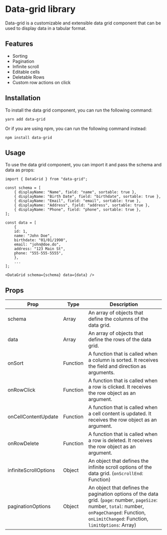 # Data-grid library

Data-grid is a customizable and extensible data grid component that can be used to display data in a tabular format.

## Features

- Sorting
- Pagination
- Infinite scroll
- Editable cells
- Deletable Rows
- Custom row actions on click

## Installation

To install the data grid component, you can run the following command:

```
yarn add data-grid
```
Or if you are using npm, you can run the following command instead:

```
npm install data-grid
```

## Usage

To use the data grid component, you can import it and pass the schema and data as props:

```
import { DataGrid } from "data-grid";

const schema = [
    { displayName: "Name", field: "name", sortable: true },
    { displayName: "Birth Date", field: "birthdate", sortable: true },
    { displayName: "Email", field: "email", sortable: true },
    { displayName: "Address", field: "address", sortable: true },
    { displayName: "Phone", field: "phone", sortable: true },
];

const data = [
    {
    id: 1,
    name: "John Doe",
    birthdate: "01/01/1990",
    email: "john@doe.do",
    address: "123 Main St",
    phone: "555-555-5555",
    },
    ...
];

<DataGrid schema={schema} data={data} />
```

## Props

| Prop                  | Type     | Description                                                                                                                                                                                  |
|-----------------------|----------|----------------------------------------------------------------------------------------------------------------------------------------------------------------------------------------------|
| schema                | Array    | An array of objects that define the columns of the data grid.                                                                                                                                |
| data                  | Array    | An array of objects that define the rows of the data grid.                                                                                                                                   |
| onSort                | Function | A function that is called when a column is sorted. It receives the field and direction as arguments.                                                                                         |
| onRowClick            | Function | A function that is called when a row is clicked. It receives the row object as an argument.                                                                                                  |
| onCellContentUpdate   | Function | A function that is called when a cell content is updated. It receives the row object as an argument.                                                                                         |
| onRowDelete           | Function | A function that is called when a row is deleted. It receives the row object as an argument.                                                                                                  |
| infiniteScrollOptions | Object   | An object that defines the infinite scroll options of the data grid.  (`onScrollEnd`: Function)                                                                                                |
| paginationOptions     | Object   | An object that defines the pagination options of the data grid. (`page`: number, `pageSize`: number, `total`: number, `onPageChanged`: Function, `onLimitChanged`: Function, `limitOptions`: Array) |
